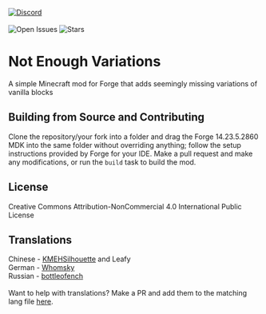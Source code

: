 [![Discord](https://discordapp.com/api/guilds/959153592869224579/widget.png?style=banner2)](https://discord.gg/qpc69BUeDe)\
\
![Open Issues](https://img.shields.io/github/issues/Elephant1214/NotEnoughVariations?style=for-the-badge)
![Stars](https://img.shields.io/github/stars/Elephant1214/NotEnoughVariations?style=for-the-badge)

# Not Enough Variations
A simple Minecraft mod for Forge that adds seemingly missing variations of vanilla blocks

## Building from Source and Contributing
Clone the repository/your fork into a folder and drag the Forge 14.23.5.2860 MDK into the same folder without overriding anything; follow the setup instructions provided by Forge for your IDE. Make a pull request and make any modifications, or run the `build` task to build the mod.

## License
Creative Commons Attribution-NonCommercial 4.0 International Public License

## Translations
Chinese - [KMEHSilhouette](https://github.com/KMEHSilhouette) and Leafy\
German - [Whomsky](https://github.com/Whomsky)\
Russian - [bottleofench](https://github.com/bottleofench)\
\
Want to help with translations? Make a PR and add them to the matching lang file [here](https://github.com/Elephant1214/NotEnoughVariations/tree/main/src/main/resources/assets/nev/lang).
